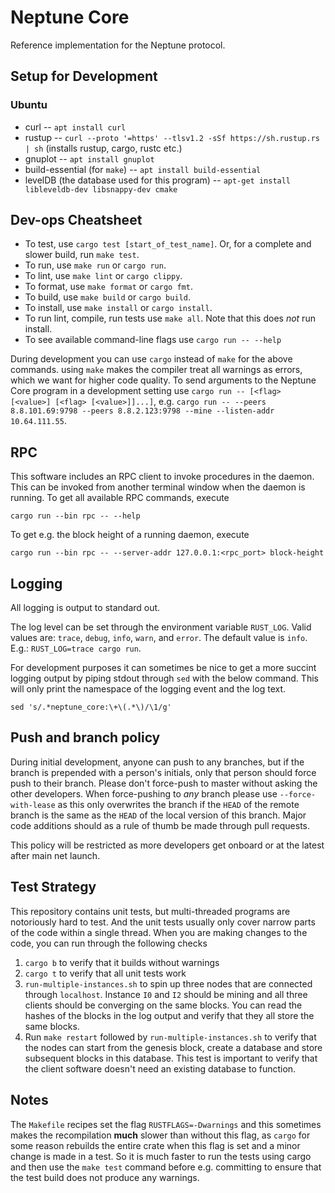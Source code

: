 # Neptune Core

Reference implementation for the Neptune protocol.

## Setup for Development
### Ubuntu
 - curl -- `apt install curl`
 - rustup -- `curl --proto '=https' --tlsv1.2 -sSf https://sh.rustup.rs | sh` (installs rustup, cargo, rustc etc.)
 - gnuplot -- `apt install gnuplot`
 - build-essential (for `make`) -- `apt install build-essential`
 - levelDB (the database used for this program) -- `apt-get install libleveldb-dev libsnappy-dev cmake`

## Dev-ops Cheatsheet

 - To test, use `cargo test [start_of_test_name]`. Or, for a complete and slower build, run `make test`.
 - To run, use `make run` or `cargo run`.
 - To lint, use `make lint` or `cargo clippy`.
 - To format, use `make format` or `cargo fmt`.
 - To build, use `make build` or `cargo build`.
 - To install, use `make install` or `cargo install`.
 - To run lint, compile, run tests use `make all`. Note that this does *not* run install.
 - To see available command-line flags use `cargo run -- --help`

During development you can use `cargo` instead of `make` for the above commands. using `make` makes the compiler treat all warnings as errors, which we want for higher code quality. To send arguments to the Neptune Core program in a development setting use `cargo run -- [<flag> [<value>] [<flag> [<value>]]...]`, e.g. `cargo run -- --peers 8.8.101.69:9798 --peers 8.8.2.123:9798 --mine --listen-addr 10.64.111.55`.

## RPC
This software includes an RPC client to invoke procedures in the daemon. This can be invoked from another terminal window when the daemon is running. To get all available RPC commands, execute 
```
cargo run --bin rpc -- --help
```

To get e.g. the block height of a running daemon, execute
```
cargo run --bin rpc -- --server-addr 127.0.0.1:<rpc_port> block-height
```

## Logging
All logging is output to standard out.

The log level can be set through the environment variable `RUST_LOG`. Valid values are: `trace`, `debug`, `info`, `warn`, and `error`. The default value is `info`. E.g.: `RUST_LOG=trace cargo run`.

For development purposes it can sometimes be nice to get a more succint logging output by piping stdout through `sed` with the below command. This will only print the namespace of the logging event and the log text.
```
sed 's/.*neptune_core:\+\(.*\)/\1/g'
```

## Push and branch policy
During initial development, anyone can push to any branches, but if the branch is prepended with a person's initials, only that person should force push to their branch. Please don't force-push to master without asking the other developers. When force-pushing to *any* branch please use `--force-with-lease` as this only overwrites the branch if the `HEAD` of the remote branch is the same as the `HEAD` of the local version of this branch. Major code additions should as a rule of thumb be made through pull requests.

This policy will be restricted as more developers get onboard or at the latest after main net launch.

## Test Strategy
This repository contains unit tests, but multi-threaded programs are notoriously hard to test. And the unit tests usually only cover narrow parts of the code within a single thread. When you are making changes to the code, you can run through the following checks
1. `cargo b` to verify that it builds without warnings
2. `cargo t` to verify that all unit tests work
3. `run-multiple-instances.sh` to spin up three nodes that are connected through `localhost`. Instance `I0` and `I2` should be mining and all three clients should be converging on the same blocks. You can read the hashes of the blocks in the log output and verify that they all store the same blocks.
4. Run `make restart` followed by `run-multiple-instances.sh` to verify that the nodes can start from the genesis block, create a database and store subsequent blocks in this database. This test is important to verify that the client software doesn't need an existing database to function.


## Notes
The `Makefile` recipes set the flag `RUSTFLAGS=-Dwarnings` and this sometimes makes the recompilation **much** slower than without this flag, as `cargo` for some reason rebuilds the entire crate when this flag is set and a minor change is made in a test. So it is much faster to run the tests using cargo and then use the `make test` command before e.g. committing to ensure that the test build does not produce any warnings.
